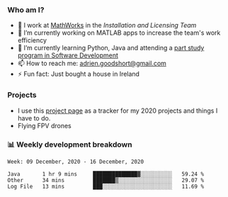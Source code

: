 ### Who am I?

<!--
**goodshort/goodshort** is a ✨ _special_ ✨ repository because its `README.md` (this file) appears on your GitHub profile.
-->

- 💼 I work at [MathWorks](https://www.mathworks.com/) in the _Installation and Licensing Team_
- 🔭 I’m currently working on MATLAB apps to increase the team's work efficiency
- 🌱 I’m currently learning Python, Java and attending a [part study program in Software Development](https://www.goodshort.me/who-am-i/studies#higher-diploma-in-software-development)
- 📫 How to reach me: adrien.goodshort@gmail.com
- ⚡ Fun fact: Just bought a house in Ireland

### Projects

- I use this [project page](https://github.com/users/goodshort/projects/1) as a tracker for my 2020 projects and things I have to do.
- Flying FPV drones

### 📊 Weekly development breakdown

<!--START_SECTION:waka-->
```text
Week: 09 December, 2020 - 16 December, 2020

Java       1 hr 9 mins     ██████████████▓░░░░░░░░░░   59.24 % 
Other      34 mins         ███████▒░░░░░░░░░░░░░░░░░   29.07 % 
Log File   13 mins         ███░░░░░░░░░░░░░░░░░░░░░░   11.69 % 
```
<!--END_SECTION:waka-->
